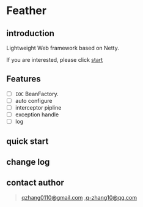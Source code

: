 # Feather

## introduction

Lightweight Web framework based on Netty.

If you are interested, please click [start](https://github.com/Zaqqmm/Feather/stargazers)

## Features

- [ ] `IOC` BeanFactory.
- [ ] auto configure
- [ ] interceptor pipline
- [ ] exception handle
- [ ] log

## quick start

## change log

## contact author

> qzhang0110@gmail.com ,q-zhang10@qq.com









  

​    

  







